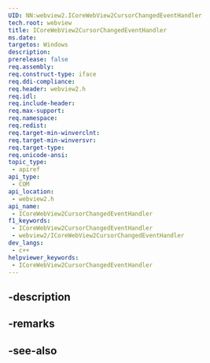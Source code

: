 ```yaml
---
UID: NN:webview2.ICoreWebView2CursorChangedEventHandler
tech.root: webview
title: ICoreWebView2CursorChangedEventHandler
ms.date: 
targetos: Windows
description: 
prerelease: false
req.assembly: 
req.construct-type: iface
req.ddi-compliance: 
req.header: webview2.h
req.idl: 
req.include-header: 
req.max-support: 
req.namespace: 
req.redist: 
req.target-min-winverclnt: 
req.target-min-winversvr: 
req.target-type: 
req.unicode-ansi: 
topic_type:
 - apiref
api_type:
 - COM
api_location:
 - webview2.h
api_name:
 - ICoreWebView2CursorChangedEventHandler
f1_keywords:
 - ICoreWebView2CursorChangedEventHandler
 - webview2/ICoreWebView2CursorChangedEventHandler
dev_langs:
 - c++
helpviewer_keywords:
 - ICoreWebView2CursorChangedEventHandler
---
```


## -description

## -remarks

## -see-also

